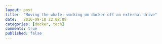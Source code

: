 ```yaml
---
layout: post
title:  "Moving the whale: working on docker off an external drive"
date:   2016-09-18 22:08:09
categories: [docker, tech]
comments: true
published: false
---
```

